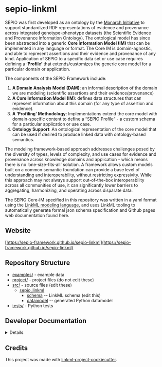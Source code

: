 # sepio-linkml

SEPIO was first developed as an ontology by the [Monarch Initiative](https://monarchinitiative.org/about) to support standardized RDF representations of evidence and provenance across integrated genotype-phenotype datasets (the Scientific Evidence and Provenance Information Ontology). The ontological model has since been abstracted into a generic **Core Information Model (IM)** that can be implemented in any language or format. The Core IM is domain-agnostic, and able to represent assertions and their evidence and provenance of any kind. Application of SEPIO to a specific data set or use case requires defining a **‘Profile’** that extends/customizes the generic core model for a particular domain or application.

The components of the SEPIO Framework include:

1. **A Domain Analysis Model (DAM)**: an informal description of the domain we are modeling (scientific assertions and their evidence/provenance)
2. **A Core Information Model (IM)**:  defines data structures that can represent information about this domain (for any type of assertion and evidence).
3. **A 'Profiling' Methodology**:  Implementations extend the core model with domain-specific content to define a “SEPIO Profile” - a custom schema for a particular application or use case.
4. **Ontology Support**: An ontological representation of the core model that can be used if desired to produce linked data with ontology-based semantics.

The modeling framework-based approach addresses challenges posed by the diversity of types, levels of complexity, and use cases for evidence and provenance across knowledge domains and application - which means there is no ‘one-size-fits-all’ solution. A framework allows custom models built on a common semantic foundation can provide a base level of understanding and interoperability, without restricting expressivity. While this approach may not always support out-of-the-box interoperability across all communities of use, it can significantly lower barriers to aggregating, harmonizing, and operating across disparate data.

The SEPIO Core-IM specified in this repository was written in a yaml format using the [LinkML modeling language](https://linkml.io/linkml/), and uses LinkML tooling to automatically generate formal json schema specification and Github pages web documentation found here. 

## Website

[https://sepio-framework.github.io/sepio-linkml](https://sepio-framework.github.io/sepio-linkml)

## Repository Structure

* [examples/](examples/) - example data
* [project/](project/) - project files (do not edit these)
* [src/](src/) - source files (edit these)
  * [sepio_linkml](src/sepio_linkml)
    * [schema](src/sepio_linkml/schema) -- LinkML schema
      (edit this)
    * [datamodel](src/sepio_linkml/datamodel) -- generated
      Python datamodel
* [tests/](tests/) - Python tests

## Developer Documentation

<details>
Use the `make` command to generate project artefacts:

* `make all`: make everything
* `make deploy`: deploys site
</details>

## Credits

This project was made with
[linkml-project-cookiecutter](https://github.com/linkml/linkml-project-cookiecutter).
